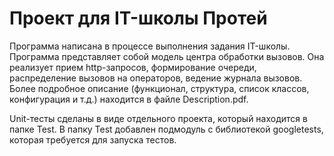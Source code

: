 # Проект для IT-школы Протей

Программа написана в процессе выполнения задания IT-школы. Программа представляет собой модель центра обработки вызовов. Она реализует прием http-запросов, формирование очереди, распределение вызовов на операторов, ведение журнала вызовов. Более подробное описание (функционал, структура, список классов, конфигурация и т.д.) находится в файле Description.pdf.

Unit-тесты сделаны в виде отдельного проекта, который находится в папке Test. В папку Test добавлен подмодуль с библиотекой googletests, которая требуется для запуска тестов.

